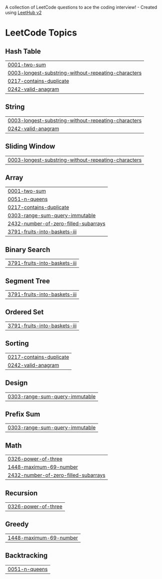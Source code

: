 A collection of LeetCode questions to ace the coding interview! - Created using [LeetHub v2](https://github.com/arunbhardwaj/LeetHub-2.0)
<!---LeetCode Topics Start-->
# LeetCode Topics
## Hash Table
|  |
| ------- |
| [0001-two-sum](https://github.com/Lakshana-V/Leetcode-Solutions/tree/master/0001-two-sum) |
| [0003-longest-substring-without-repeating-characters](https://github.com/Lakshana-V/Leetcode-Solutions/tree/master/0003-longest-substring-without-repeating-characters) |
| [0217-contains-duplicate](https://github.com/Lakshana-V/Leetcode-Solutions/tree/master/0217-contains-duplicate) |
| [0242-valid-anagram](https://github.com/Lakshana-V/Leetcode-Solutions/tree/master/0242-valid-anagram) |
## String
|  |
| ------- |
| [0003-longest-substring-without-repeating-characters](https://github.com/Lakshana-V/Leetcode-Solutions/tree/master/0003-longest-substring-without-repeating-characters) |
| [0242-valid-anagram](https://github.com/Lakshana-V/Leetcode-Solutions/tree/master/0242-valid-anagram) |
## Sliding Window
|  |
| ------- |
| [0003-longest-substring-without-repeating-characters](https://github.com/Lakshana-V/Leetcode-Solutions/tree/master/0003-longest-substring-without-repeating-characters) |
## Array
|  |
| ------- |
| [0001-two-sum](https://github.com/Lakshana-V/Leetcode-Solutions/tree/master/0001-two-sum) |
| [0051-n-queens](https://github.com/Lakshana-V/Leetcode-Solutions/tree/master/0051-n-queens) |
| [0217-contains-duplicate](https://github.com/Lakshana-V/Leetcode-Solutions/tree/master/0217-contains-duplicate) |
| [0303-range-sum-query-immutable](https://github.com/Lakshana-V/Leetcode-Solutions/tree/master/0303-range-sum-query-immutable) |
| [2432-number-of-zero-filled-subarrays](https://github.com/Lakshana-V/Leetcode-Solutions/tree/master/2432-number-of-zero-filled-subarrays) |
| [3791-fruits-into-baskets-iii](https://github.com/Lakshana-V/Leetcode-Solutions/tree/master/3791-fruits-into-baskets-iii) |
## Binary Search
|  |
| ------- |
| [3791-fruits-into-baskets-iii](https://github.com/Lakshana-V/Leetcode-Solutions/tree/master/3791-fruits-into-baskets-iii) |
## Segment Tree
|  |
| ------- |
| [3791-fruits-into-baskets-iii](https://github.com/Lakshana-V/Leetcode-Solutions/tree/master/3791-fruits-into-baskets-iii) |
## Ordered Set
|  |
| ------- |
| [3791-fruits-into-baskets-iii](https://github.com/Lakshana-V/Leetcode-Solutions/tree/master/3791-fruits-into-baskets-iii) |
## Sorting
|  |
| ------- |
| [0217-contains-duplicate](https://github.com/Lakshana-V/Leetcode-Solutions/tree/master/0217-contains-duplicate) |
| [0242-valid-anagram](https://github.com/Lakshana-V/Leetcode-Solutions/tree/master/0242-valid-anagram) |
## Design
|  |
| ------- |
| [0303-range-sum-query-immutable](https://github.com/Lakshana-V/Leetcode-Solutions/tree/master/0303-range-sum-query-immutable) |
## Prefix Sum
|  |
| ------- |
| [0303-range-sum-query-immutable](https://github.com/Lakshana-V/Leetcode-Solutions/tree/master/0303-range-sum-query-immutable) |
## Math
|  |
| ------- |
| [0326-power-of-three](https://github.com/Lakshana-V/Leetcode-Solutions/tree/master/0326-power-of-three) |
| [1448-maximum-69-number](https://github.com/Lakshana-V/Leetcode-Solutions/tree/master/1448-maximum-69-number) |
| [2432-number-of-zero-filled-subarrays](https://github.com/Lakshana-V/Leetcode-Solutions/tree/master/2432-number-of-zero-filled-subarrays) |
## Recursion
|  |
| ------- |
| [0326-power-of-three](https://github.com/Lakshana-V/Leetcode-Solutions/tree/master/0326-power-of-three) |
## Greedy
|  |
| ------- |
| [1448-maximum-69-number](https://github.com/Lakshana-V/Leetcode-Solutions/tree/master/1448-maximum-69-number) |
## Backtracking
|  |
| ------- |
| [0051-n-queens](https://github.com/Lakshana-V/Leetcode-Solutions/tree/master/0051-n-queens) |
<!---LeetCode Topics End-->
